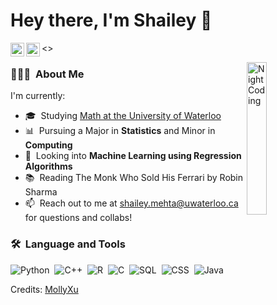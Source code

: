# Hey there, I'm Shailey 👋 
<a href="https://www.linkedin.com/in/shailey-mehta/">
  <img align="left" alt="Shailey's Linkedin" width="22px" src="https://raw.githubusercontent.com/peterthehan/peterthehan/master/assets/linkedin.svg" />
</a>
<a href="https://open.spotify.com/user/shaimehta?si=d6f22dbe044f4bda">
  <img align="left" alt="Shailey's Spotify" width="22px" src="https://upload.wikimedia.org/wikipedia/commons/1/19/Spotify_logo_without_text.svg" />
</a>

<>

<img align="right" alt="Night Coding" width="25%" src="https://media.giphy.com/media/YPQ62IX4xd60xJDaBu/giphy.gif"/>


### 👩🏻‍💻 &nbsp;About Me
I'm currently:
- 🎓 &nbsp;Studying <a href="https://uwaterloo.ca/future-students/programs/mathematics">Math at the University of Waterloo</a>
- 📊 &nbsp;Pursuing a Major in **Statistics** and Minor in **Computing**
- 🌱 &nbsp;Looking into **Machine Learning using Regression Algorithms**
- 📚 &nbsp;Reading The Monk Who Sold His Ferrari by Robin Sharma
- 📫 &nbsp;Reach out to me at [shailey.mehta@uwaterloo.ca](shailey.mehta@uwaterloo.ca) for questions and collabs!

### 🛠 &nbsp;Language and Tools
![Python](https://img.shields.io/badge/-Python-05122A?style=flat&logo=python)&nbsp;
![C++](https://img.shields.io/badge/-C++-05122A?style=flat&logo=c++)&nbsp;
![R](https://img.shields.io/badge/-R-05122A?style=flat&logo=R&logoColor=FFA518)&nbsp;
![C](https://img.shields.io/badge/-C-05122A?style=flat&logo=C&logoColor=A8B9CC)&nbsp;
![SQL](https://img.shields.io/badge/-SQL-05122A?style=flat&logo=SQL5)&nbsp;
![CSS](https://img.shields.io/badge/-CSS-05122A?style=flat&logo=CSS3&logoColor=1572B6)&nbsp;
![Java](https://img.shields.io/badge/-Java-05122A?style=flat&logo=java)&nbsp;

<!--
![React](https://img.shields.io/badge/-React-05122A?style=flat&logo=react)&nbsp;
![Saas](https://img.shields.io/badge/-Saas-05122A?style=flat&logo=sass)&nbsp;
![Bootstrap](https://img.shields.io/badge/-Bootstrap-05122A?style=flat&logo=bootstrap)&nbsp;
![Node.js](https://img.shields.io/badge/-Node.js-05122A?style=flat&logo=nodejs)&nbsp;
![Express](https://img.shields.io/badge/-Express.js-05122A?style=flat&logo=express)&nbsp;
![Firebase](https://img.shields.io/badge/-Firebase-05122A?style=flat&logo=firebase)&nbsp;
![MongoDB](https://img.shields.io/badge/-MongoDB-05122A?style=flat&logo=mongodb)&nbsp;
![MySQL](https://img.shields.io/badge/-MySQL-05122A?style=flat&logo=mysql)&nbsp;
![MySQL](https://img.shields.io/badge/-PostgreSQL-05122A?style=flat&logo=postgresql)&nbsp;
![GraphQL](https://img.shields.io/badge/-GraphQL-05122A?style=flat&logo=graphql)&nbsp;

![Git](https://img.shields.io/badge/-Git-05122A?style=flat&logo=git)&nbsp;
![GitHub](https://img.shields.io/badge/-GitHub-05122A?style=flat&logo=github)&nbsp; -->


Credits: [MollyXu](https://github.com/mollyxu/mollyxu)
